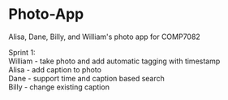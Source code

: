 # Photo-App
Alisa, Dane, Billy, and William's photo app for COMP7082


Sprint 1:  
William - take photo and add automatic tagging with timestamp  
Alisa - add caption to photo  
Dane - support time and caption based search  
Billy - change existing caption

